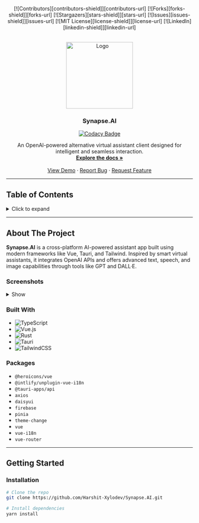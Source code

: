 <!-- Improved compatibility of back to top link -->
<a name="readme-top"></a>

<!-- Shields -->
<div align="center" markdown="1">

[![Contributors][contributors-shield]][contributors-url]
[![Forks][forks-shield]][forks-url]
[![Stargazers][stars-shield]][stars-url]
[![Issues][issues-shield]][issues-url]
[![MIT License][license-shield]][license-url]
[![LinkedIn][linkedin-shield]][linkedin-url]

</div>

<!-- Project Logo -->
<br />
<div align="center">
  <a>
    <img src="https://i.imgur.com/bErDYZx.png" alt="Logo" width="180" height="180">
  </a>

<h3 align="center">Synapse.AI</h3>

<div align="center">

[![Codacy Badge](https://app.codacy.com/project/badge/Grade/f6ced0797172407f90e4b10b0b744c65)](https://app.codacy.com/gh/Harshit-Xylodev/Synapse.AI/dashboard)

</div>

  <p align="center">
An OpenAI-powered alternative virtual assistant client designed for intelligent and seamless interaction.<br />
<a href="https://github.com/Harshit-Xylodev/Synapse.AI"><strong>Explore the docs »</strong></a>
    <br /><br />
    <a href="https://synapse.krozt.dev/">View Demo</a>
    ·
    <a href="https://github.com/Harshit-Xylodev/Synapse.AI/issues">Report Bug</a>
    ·
    <a href="https://github.com/Harshit-Xylodev/Synapse.AI/pulls">Request Feature</a>
  </p>
</div>

---

## Table of Contents

<details>
  <summary>Click to expand</summary>
  <ol>
    <li><a href="#about-the-project">About The Project</a></li>
    <ul>
      <li><a href="#screenshots">Screenshots</a></li>
      <li><a href="#built-with">Built With</a></li>
      <li><a href="#packages">Packages</a></li>
    </ul>
    <li><a href="#getting-started">Getting Started</a></li>
    <ul><li><a href="#installation">Installation</a></li></ul>
    <li><a href="#usage">Usage</a></li>
    <li><a href="#internationalization">Internationalization</a></li>
    <li><a href="#roadmap">Roadmap</a></li>
    <li><a href="#contributing">Contributing</a></li>
    <li><a href="#license">License</a></li>
    <li><a href="#acknowledgments">Acknowledgments</a></li>
  </ol>
</details>

---

## About The Project

**Synapse.AI** is a cross-platform AI-powered assistant app built using modern frameworks like Vue, Tauri, and Tailwind. Inspired by smart virtual assistants, it integrates OpenAI APIs and offers advanced text, speech, and image capabilities through tools like GPT and DALL·E.

### Screenshots

<details>
  <summary>Show</summary>

_WIP - Coming Soon_

</details>

### Built With

- ![TypeScript](https://img.shields.io/badge/TypeScript-3178C6?style=for-the-badge&logo=typescript&logoColor=white)
- ![Vue.js](https://img.shields.io/badge/Vue.js-35495E?style=for-the-badge&logo=vuedotjs&logoColor=4FC08D)
- ![Rust](https://img.shields.io/badge/Rust-black?style=for-the-badge&logo=rust)
- ![Tauri](https://img.shields.io/badge/Tauri-000000?style=for-the-badge&logo=tauri&logoColor=white)
- ![TailwindCSS](https://img.shields.io/badge/tailwindcss-%2338B2AC.svg?style=for-the-badge&logo=tailwind-css&logoColor=white)

### Packages

- `@heroicons/vue`
- `@intlify/unplugin-vue-i18n`
- `@tauri-apps/api`
- `axios`
- `daisyui`
- `firebase`
- `pinia`
- `theme-change`
- `vue`
- `vue-i18n`
- `vue-router`

---

## Getting Started

### Installation

```bash
# Clone the repo
git clone https://github.com/Harshit-Xylodev/Synapse.AI.git

# Install dependencies
yarn install
